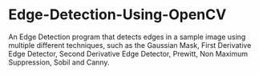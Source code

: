 # Edge-Detection-Using-OpenCV
An Edge Detection program that detects edges in a sample image using multiple different techniques, such as the Gaussian Mask, First Derivative Edge Detector, Second Derivative Edge Detector, Prewitt, Non Maximum Suppression, Sobil and Canny.
